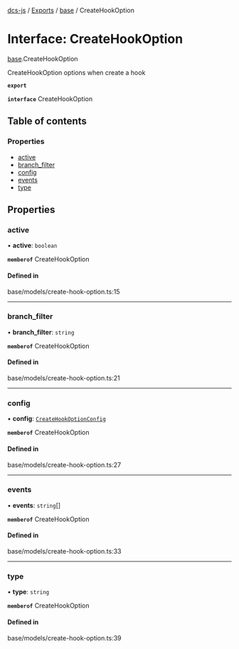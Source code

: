 [dcs-js](../README.md) / [Exports](../modules.md) / [base](../modules/base.md) / CreateHookOption

# Interface: CreateHookOption

[base](../modules/base.md).CreateHookOption

CreateHookOption options when create a hook

**`export`**

**`interface`** CreateHookOption

## Table of contents

### Properties

- [active](base.CreateHookOption.md#active)
- [branch\_filter](base.CreateHookOption.md#branch_filter)
- [config](base.CreateHookOption.md#config)
- [events](base.CreateHookOption.md#events)
- [type](base.CreateHookOption.md#type)

## Properties

### <a id="active" name="active"></a> active

• **active**: `boolean`

**`memberof`** CreateHookOption

#### Defined in

base/models/create-hook-option.ts:15

___

### <a id="branch_filter" name="branch_filter"></a> branch\_filter

• **branch\_filter**: `string`

**`memberof`** CreateHookOption

#### Defined in

base/models/create-hook-option.ts:21

___

### <a id="config" name="config"></a> config

• **config**: [`CreateHookOptionConfig`](base.CreateHookOptionConfig.md)

**`memberof`** CreateHookOption

#### Defined in

base/models/create-hook-option.ts:27

___

### <a id="events" name="events"></a> events

• **events**: `string`[]

**`memberof`** CreateHookOption

#### Defined in

base/models/create-hook-option.ts:33

___

### <a id="type" name="type"></a> type

• **type**: `string`

**`memberof`** CreateHookOption

#### Defined in

base/models/create-hook-option.ts:39
